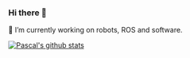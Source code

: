 ### Hi there 👋

🔭 I’m currently working on robots, ROS and software.

[![Pascal's github stats](https://github-readme-stats.vercel.app/api?username=beckerpascal)](https://github.com/anuraghazra/github-readme-stats)

<!--
**beckerpascal/beckerpascal** is a ✨ _special_ ✨ repository because its `README.md` (this file) appears on your GitHub profile.

Here are some ideas to get you started:

- 🔭 I’m currently working on ...
- 🌱 I’m currently learning ...
- 👯 I’m looking to collaborate on ...
- 🤔 I’m looking for help with ...
- 💬 Ask me about ...
- 📫 How to reach me: ...
- 😄 Pronouns: ...
- ⚡ Fun fact: ...
-->
